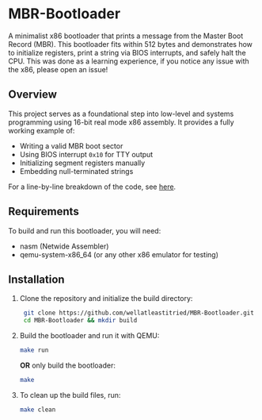 # MBR-Bootloader

A minimalist x86 bootloader that prints a message from the Master Boot Record (MBR). This bootloader fits within 512 bytes and demonstrates how to initialize registers, print a string via BIOS interrupts, and safely halt the CPU. This was done as a learning experience, if you notice any issue with the x86, please open an issue!

## Overview

This project serves as a foundational step into low-level and systems programming using 16-bit real mode x86 assembly. It provides a fully working example of:
- Writing a valid MBR boot sector
- Using BIOS interrupt `0x10` for TTY output
- Initializing segment registers manually
- Embedding null-terminated strings

For a line-by-line breakdown of the code, see [here](docs/README.md).

## Requirements

To build and run this bootloader, you will need:
- nasm (Netwide Assembler)
- qemu-system-x86_64 (or any other x86 emulator for testing)

## Installation

1. Clone the repository and initialize the build directory:
   ```bash
    git clone https://github.com/wellatleastitried/MBR-Bootloader.git
    cd MBR-Bootloader && mkdir build
    ```
2. Build the bootloader and run it with QEMU:
   ```bash
   make run
   ```
   **OR** only build the bootloader:
    ```bash
    make
    ```
3. To clean up the build files, run:
   ```bash
   make clean
   ```
